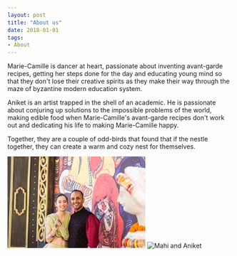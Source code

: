 ```yaml
---
layout: post
title: "About us"
date: 2018-01-01
tags: 
- About
---
```


Marie-Camille is dancer at heart, passionate about inventing avant-garde recipes, getting her steps done for the day and educating young mind so that they don't lose their creative spirits as they make their way through the maze of byzantine modern education system.

Aniket is an artist trapped in the shell of an academic. He is passionate about conjuring up solutions to the impossible problems of the world, making edible food when Marie-Camille's avant-garde recipes don't work out and dedicating his life to making Marie-Camille happy.

Together, they are a couple of odd-birds that found that if the nestle together, they can create a warm and cozy nest for themselves.


![Mahi and Aniket](../pictures/mand2.jpg)
![Mahi and Aniket](../pictures/mand1.jpg)
